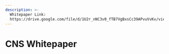 ```yaml
---
description: >-
  Whitepaper Link:
  https://drive.google.com/file/d/1U2r_nNC3v0_fTB7VgBxsCc39APvuVvKv/view?usp=sharing
---
```


# CNS Whitepaper

